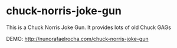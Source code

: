 chuck-norris-joke-gun
=====================

This is a Chuck Norris Joke Gun. It provides lots of old Chuck GAGs 

DEMO: http://nunorafaelrocha.com/chuck-norris-joke-gun
